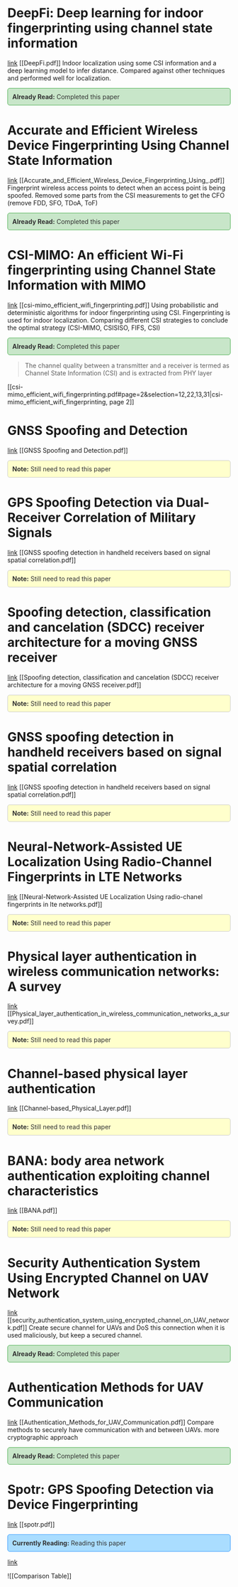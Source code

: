 # DeepFi: Deep learning for indoor fingerprinting using channel state information
[link](https://ieeexplore.ieee.org/abstract/document/7127718)
[[DeepFi.pdf]]
Indoor localization using some CSI information and a deep learning model to infer distance.
Compared against other techniques and performed well for localization.
<div style="background-color: #c8e6c9; color: #333; padding: 10px; border: 1px solid #4caf50; border-radius: 5px; margin-bottom: 15px;">
  <strong>Already Read:</strong> Completed this paper
</div>

# Accurate and Efficient Wireless Device Fingerprinting Using Channel State Information
[link](https://ieeexplore.ieee.org/abstract/document/8485917)
[[Accurate_and_Efficient_Wireless_Device_Fingerprinting_Using_.pdf]]
Fingerprint wireless access points to detect when an access point is being spoofed.
Removed some parts from the CSI measurements to get the CFO (remove FDD, SFO, TDoA, ToF)
<div style="background-color: #c8e6c9; color: #333; padding: 10px; border: 1px solid #4caf50; border-radius: 5px; margin-bottom: 15px;">
  <strong>Already Read:</strong> Completed this paper
</div>

# CSI-MIMO: An efficient Wi-Fi fingerprinting using Channel State Information with MIMO
[link](https://www.sciencedirect.com/science/article/pii/S1574119215001406)
[[csi-mimo_efficient_wifi_fingerprinting.pdf]]
Using probabilistic and deterministic algorithms for indoor fingerprinting using CSI. Fingerprinting is used for indoor localization. Comparing different CSI strategies to conclude the optimal strategy (CSI-MIMO, CSISISO, FIFS, CSI)
<div style="background-color: #c8e6c9; color: #333; padding: 10px; border: 1px solid #4caf50; border-radius: 5px; margin-bottom: 15px;">
  <strong>Already Read:</strong> Completed this paper
</div>

> The channel quality between a transmitter and a receiver is termed as Channel State Information (CSI) and is extracted from PHY layer

[[csi-mimo_efficient_wifi_fingerprinting.pdf#page=2&selection=12,22,13,31|csi-mimo_efficient_wifi_fingerprinting, page 2]]


# GNSS Spoofing and Detection
[link](https://ieeexplore.ieee.org/abstract/document/7445815)
[[GNSS Spoofing and Detection.pdf]]

<div style="background-color: #ffffcc; color: #333; padding: 10px; border: 1px solid #ccc; border-radius: 5px; margin-bottom: 15px;">
  <strong>Note:</strong> Still need to read this paper
</div>

# GPS Spoofing Detection via Dual-Receiver Correlation of Military Signals
[link](https://ieeexplore.ieee.org/abstract/document/6621814)
[[GNSS spoofing detection in handheld receivers based on signal spatial correlation.pdf]]
<div style="background-color: #ffffcc; color: #333; padding: 10px; border: 1px solid #ccc; border-radius: 5px; margin-bottom: 15px;">
  <strong>Note:</strong> Still need to read this paper
</div>

# Spoofing detection, classification and cancelation (SDCC) receiver architecture for a moving GNSS receiver
[link](https://link.springer.com/article/10.1007/s10291-014-0407-3)
[[Spoofing detection, classification and cancelation (SDCC) receiver architecture for a moving GNSS receiver.pdf]]
<div style="background-color: #ffffcc; color: #333; padding: 10px; border: 1px solid #ccc; border-radius: 5px; margin-bottom: 15px;">
  <strong>Note:</strong> Still need to read this paper
</div>

# GNSS spoofing detection in handheld receivers based on signal spatial correlation
[link](https://ieeexplore.ieee.org/document/6236917)
[[GNSS spoofing detection in handheld receivers based on signal spatial correlation.pdf]]
<div style="background-color: #ffffcc; color: #333; padding: 10px; border: 1px solid #ccc; border-radius: 5px; margin-bottom: 15px;">
  <strong>Note:</strong> Still need to read this paper
</div>

# Neural-Network-Assisted UE Localization Using Radio-Channel Fingerprints in LTE Networks
[link](https://ieeexplore.ieee.org/abstract/document/7938617)
[[Neural-Network-Assisted UE Localization Using radio-chanel fingerprints in lte networks.pdf]]

<div style="background-color: #ffffcc; color: #333; padding: 10px; border: 1px solid #ccc; border-radius: 5px; margin-bottom: 15px;">
  <strong>Note:</strong> Still need to read this paper
</div>

# Physical layer authentication in wireless communication networks: A survey
[link](https://ieeexplore.ieee.org/abstract/document/9200889)
[[Physical_layer_authentication_in_wireless_communication_networks_a_survey.pdf]]

<div style="background-color: #ffffcc; color: #333; padding: 10px; border: 1px solid #ccc; border-radius: 5px; margin-bottom: 15px;">
  <strong>Note:</strong> Still need to read this paper
</div>

# Channel-based physical layer authentication
[link](https://ieeexplore.ieee.org/abstract/document/7037452)
[[Channel-based_Physical_Layer.pdf]]

<div style="background-color: #ffffcc; color: #333; padding: 10px; border: 1px solid #ccc; border-radius: 5px; margin-bottom: 15px;">
  <strong>Note:</strong> Still need to read this paper
</div>

# BANA: body area network authentication exploiting channel characteristics
[link](https://dl.acm.org/doi/abs/10.1145/2185448.2185454)
[[BANA.pdf]]

<div style="background-color: #ffffcc; color: #333; padding: 10px; border: 1px solid #ccc; border-radius: 5px; margin-bottom: 15px;">
  <strong>Note:</strong> Still need to read this paper
</div>

# Security Authentication System Using Encrypted Channel on UAV Network
[link](https://ieeexplore.ieee.org/abstract/document/7926571)
[[security_authentication_system_using_encrypted_channel_on_UAV_network.pdf]]
Create secure channel for UAVs and DoS this connection when it is used maliciously, but keep a secured channel. 
<div style="background-color: #c8e6c9; color: #333; padding: 10px; border: 1px solid #4caf50; border-radius: 5px; margin-bottom: 15px;">
  <strong>Already Read:</strong> Completed this paper
</div>

# Authentication Methods for UAV Communication
[link](https://ieeexplore.ieee.org/abstract/document/8969732)
[[Authentication_Methods_for_UAV_Communication.pdf]]
Compare methods to securely have communication with and between UAVs. more cryptographic approach
<div style="background-color: #c8e6c9; color: #333; padding: 10px; border: 1px solid #4caf50; border-radius: 5px; margin-bottom: 15px;">
  <strong>Already Read:</strong> Completed this paper
</div>

# Spotr: GPS Spoofing Detection via Device Fingerprinting
[link](https://dl.acm.org/doi/pdf/10.1145/3395351.3399353)
[[spotr.pdf]]

<div style="background-color: #aaddff; color: #333; padding: 10px; border: 1px solid #3399ff; border-radius: 5px; margin-bottom: 15px;">
  <strong>Currently Reading:</strong> Reading this paper
</div>







[link]()

![[Comparison Table]]
